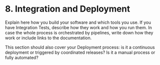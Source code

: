 # 8. Integration and Deployment

Explain here how you build your software and which tools you use. If you have Integration Tests, describe how they work and how you run them. In case the whole process is orchestrated by pipelines, write down how they work or include links to the documentation.

This section should also cover your Deployment process: is it a continuous deployment or triggered by coordinated releases? Is it a manual process or fully automated?
